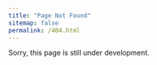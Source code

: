```yaml
---
title: "Page Not Found"
sitemap: false
permalink: /404.html
---
```


Sorry, this page is still under development.
